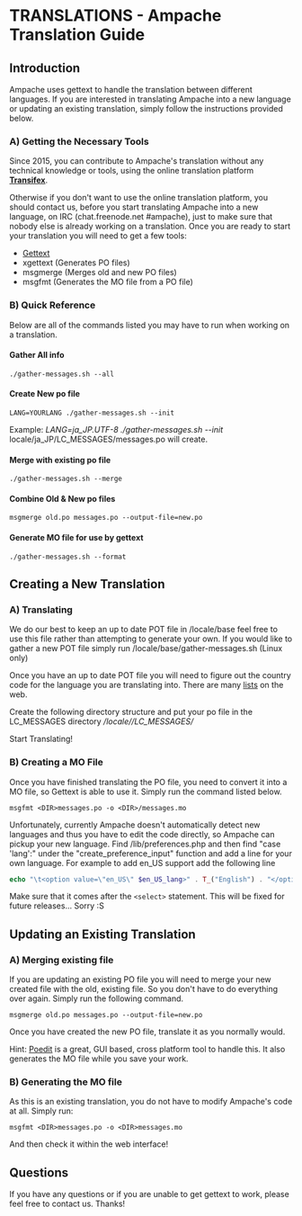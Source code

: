 # TRANSLATIONS - Ampache Translation Guide

## Introduction
Ampache uses gettext to handle the translation between different languages.
If you are interested in translating Ampache into a new language or updating
an existing translation, simply follow the instructions provided below.

### A) Getting the Necessary Tools

Since 2015, you can contribute to Ampache's translation without any technical
knowledge or tools, using the online translation platform
[**Transifex**](https://www.transifex.com/ampache/ampache).

Otherwise if you don't want to use the online translation platform,
you should contact us, before you start translating Ampache into a new language,
on IRC (chat.freenode.net #ampache), just to make sure that nobody else is already working on a translation.
Once you are ready to start your translation you will need to get a few tools:

- [Gettext](http://www.gnu.org/software/gettext/)
- xgettext (Generates PO files)
- msgmerge (Merges old and new PO files)
- msgfmt (Generates the MO file from a PO file)

### B) Quick Reference
Below are all of the commands listed you may have to run when working on a translation.

#### Gather All info
	./gather-messages.sh --all

#### Create New po file
	LANG=YOURLANG ./gather-messages.sh --init

Example:
*LANG=ja_JP.UTF-8 ./gather-messages.sh --init*
locale/ja_JP/LC_MESSAGES/messages.po will create.

#### Merge with existing po file
	./gather-messages.sh --merge

#### Combine Old & New po files
	msgmerge old.po messages.po --output-file=new.po

#### Generate MO file for use by gettext
	./gather-messages.sh --format

## Creating a New Translation

### A) Translating
We do our best to keep an up to date POT file in /locale/base feel free to 
use this file rather than attempting to generate your own. If you would 
like to gather a new POT file simply run /locale/base/gather-messages.sh 
(Linux only)

Once you have an up to date POT file you will need to figure out the 
country code for the language you are translating into. There are many
[lists](http://www.gnu.org/software/gettext/manual/html_chapter/gettext_16.html)
on the web.

Create the following directory structure and put your po file in the 
LC_MESSAGES directory */locale/<COUNTRY CODE>/LC_MESSAGES/*

Start Translating!

### B) Creating a MO File
Once you have finished translating the PO file, you need to convert it into
a MO file, so Gettext is able to use it.
Simply run the command listed below.

	msgfmt <DIR>messages.po -o <DIR>/messages.mo

Unfortunately, currently Ampache doesn't automatically detect new languages
and thus you have to edit the code directly, so Ampache can pickup your
new language.
Find /lib/preferences.php and then find "case 'lang':" under
the "create_preference_input" function and add a line for your own 
language. For example to add en_US support add the following line

```php
echo "\t<option value=\"en_US\" $en_US_lang>" . T_("English") . "</option>\n";
```

Make sure that it comes after the `<select>` statement. This will be fixed
for future releases... Sorry :S

## Updating an Existing Translation

### A) Merging existing file
If you are updating an existing PO file you will need to merge your new
created file with the old, existing file. So you don't have to do everything over again. 
Simply run the following command. 

	msgmerge old.po messages.po --output-file=new.po

Once you have created the new PO file, translate it as you normally would.

Hint: [Poedit](https://poedit.net/) is a great, GUI based, cross platform tool to handle this.
It also generates the MO file while you save your work.

### B) Generating the MO file
As this is an existing translation, you do not have to modify Ampache's
code at all. Simply run:

	msgfmt <DIR>messages.po -o <DIR>messages.mo

And then check it within the web interface!

## Questions
If you have any questions or if you are unable to get gettext to work, please
feel free to contact us.
Thanks!
